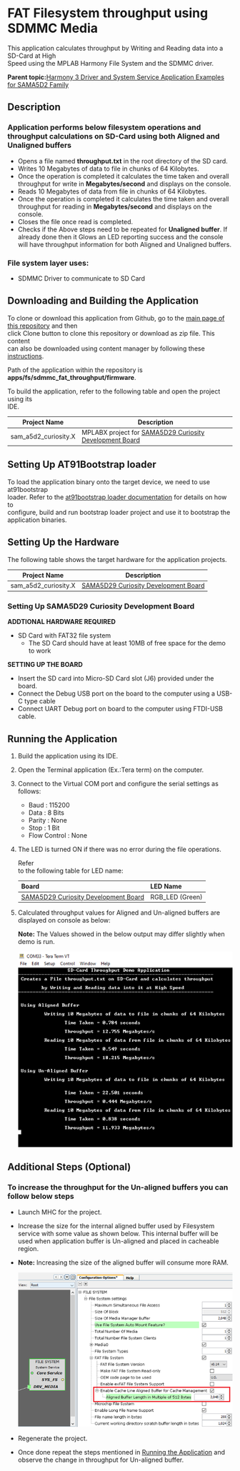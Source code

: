 # FAT Filesystem throughput using SDMMC Media

This application calculates throughput by Writing and Reading data into a SD-Card at High<br /> Speed using the MPLAB Harmony File System and the SDMMC driver.

**Parent topic:**[Harmony 3 Driver and System Service Application Examples for SAMA5D2 Family](GUID-89743DCD-F235-4D2D-AE19-B9D1B98911AD.md)

## Description

### Application performs below filesystem operations and throughput calculations on SD-Card using both Aligned and Unaligned buffers

-   Opens a file named **throughput.txt** in the root directory of the SD card.
-   Writes 10 Megabytes of data to file in chunks of 64 Kilobytes.
-   Once the operation is completed it calculates the time taken and overall throughput for write in **Megabytes/second** and displays on the console.
-   Reads 10 Megabytes of data from file in chunks of 64 Kilobytes.
-   Once the operation is completed it calculates the time taken and overall throughput for reading in **Megabytes/second** and displays on the console.
-   Closes the file once read is completed.
-   Checks if the Above steps need to be repeated for **Unaligned buffer**. If already done then it Glows an LED reporting success and the console will have throughput information for both Aligned and Unaligned buffers.

### File system layer uses:

-   SDMMC Driver to communicate to SD Card

## Downloading and Building the Application

To clone or download this application from Github, go to the [main page of this repository](https://github.com/Microchip-MPLAB-Harmony/core_apps_sam_a5d2) and then<br /> click Clone button to clone this repository or download as zip file. This content<br /> can also be downloaded using content manager by following these [instructions](https://github.com/Microchip-MPLAB-Harmony/contentmanager/wiki).

Path of the application within the repository is<br /> **apps/fs/sdmmc\_fat\_throughput/firmware**.

To build the application, refer to the following table and open the project using its<br /> IDE.

|Project Name|Description|
|------------|-----------|
|sam\_a5d2\_curiosity.X|MPLABX project for [SAMA5D29 Curiosity Development Board](https://www.microchip.com/en-us/development-tool/EV07R15A)|

## Setting Up AT91Bootstrap loader

To load the application binary onto the target device, we need to use at91bootstrap<br /> loader. Refer to the [at91bootstrap loader documentation](GUID-EC647FFE-720B-413C-81C5-6ACA67E7CC7B.md) for details on how to<br /> configure, build and run bootstrap loader project and use it to bootstrap the<br /> application binaries.

## Setting Up the Hardware

The following table shows the target hardware for the application projects.

|Project Name|Description|
|------------|-----------|
|sam\_a5d2\_curiosity.X|[SAMA5D29 Curiosity Development Board](https://www.microchip.com/en-us/development-tool/EV07R15A)|

### Setting Up SAMA5D29 Curiosity Development Board

**ADDTIONAL HARDWARE REQUIRED**

-   SD Card with FAT32 file system
    -   The SD Card should have at least 10MB of free space for the demo to work

**SETTING UP THE BOARD**

-   Insert the SD card into Micro-SD Card slot \(J6\) provided under the board.
-   Connect the Debug USB port on the board to the computer using a USB-C type cable
-   Connect UART Debug port on board to the computer using FTDI-USB cable.

## Running the Application

1.  Build the application using its IDE.
2.  Open the Terminal application \(Ex.:Tera term\) on the computer.
3.  Connect to the Virtual COM port and configure the serial settings as follows:
    -   Baud : 115200
    -   Data : 8 Bits
    -   Parity : None
    -   Stop : 1 Bit
    -   Flow Control : None
4.  The LED is turned ON if there was no error during the file operations.

    Refer<br /> to the following table for LED name:

    |Board|LED Name|
    |-----|--------|
    |[SAMA5D29 Curiosity Development Board](https://www.microchip.com/en-us/development-tool/EV07R15A)|RGB\_LED \(Green\)|

5.  Calculated throughput values for Aligned and Un-aligned buffers are displayed on console as below:

    **Note:** The Values showed in the below output may differ slightly when demo is run.

    ![](GUID-ED08B568-8A3B-4483-8BA5-6427E5E584BD-low.png)


## Additional Steps \(Optional\)

### To increase the throughput for the Un-aligned buffers you can follow below steps

-   Launch MHC for the project.
-   Increase the size for the internal aligned buffer used by Filesystem service with some value as shown below. This internal buffer will be used when application buffer is Un-aligned and placed in cacheable region.
-   **Note:** Increasing the size of the aligned buffer will consume more RAM.

    ![](GUID-62F18D0B-E332-420A-B4E1-0B5C232CA9FE-low.png)

-   Regenerate the project.
-   Once done repeat the steps mentioned in [Running the Application](#CONCEPT_LZF_HRZ_XYB) and observe the change in throughput for Un-aligned buffer.

